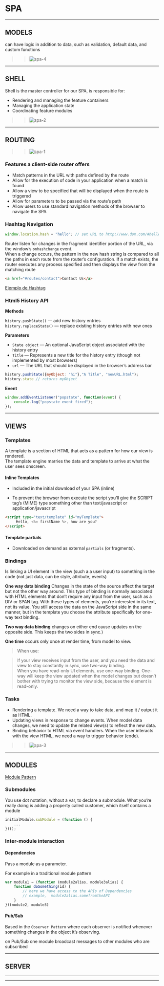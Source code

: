 # SPA

---

## MODELS  

can have logic in addition to data, such as validation, default data, and custom functions  

>> ![spa-4](/z-static/images/spa/model.png)

---  

## SHELL

Shell is the master controller for our SPA, is responsible for:

- Rendering and managing the feature containers  
- Managing the application state  
- Coordinating feature modules  

>> ![spa-2](/z-static/images/spa/shell.png)

---

## ROUTING  

>> ![spa-1](/z-static/images/spa/clientRouter-1.png)

### Features a client-side router offers

- Match patterns in the URL with paths defined by the route  
- Allow for the execution of code in your application when a match is found  
- Allow a view to be specified that will be displayed when the route is triggered  
- Allow for parameters to be passed via the route’s path  
- Allow users to use standard navigation methods of the browser to navigate the SPA  

### Hashtag Navigation   

```javascript
window.location.hash = "hello"; // set URL to http://www.dom.com/#hello  
```  

Router listen for changes in the fragment identifier portion of the URL, via the window’s `onhashchange` event.  
When a change occurs, the pattern in the new hash string is compared to all the paths in each route from the router’s configuration. If a match exists, the router executes any process specified and then displays the view from the matching route  

```html
<a href="#routes/contact">Contact Us</a>
```  

[Ejemplo de Hashtag](http://joakim.beng.se/blog/posts/a-javascript-router-in-20-lines.html)  
### Html5 History API  

**Methods**

`history.pushState()` — add new history entries  
`history.replaceState()` — replace existing history entries with new ones  

**Parameters**  

- `State object` — An optional JavaScript object associated with the history entry  
- `Title` — Represents a new title for the history entry (though not implemented by most browsers)  
- `url` — The URL that should be displayed in the browser’s address bar  

```javascript
history.pushState({myObject: "hi"},"A Title", "newURL.html");
history.state // returns myObject
```

**Event**

```javascript
window.addEventListener("popstate", function(event) {
    console.log("popstate event fired");
});
```

---  

## VIEWS  

### Templates  

A template is a section of HTML that acts as a pattern for how our view is rendered.  
The template engine marries the data and template to arrive at what the user sees onscreen.  


#### **Inline Templates**  

- Included in the initial download of your SPA (inline)

-  To prevent the browser from execute the script you’ll give the SCRIPT tag’s (MIME) type something other than text/javascript or application/javascript  

```html
<script type="text/template" id="myTemplate">
     Hello, <%= firstName %>, how are you?
</script>
```  

#### **Template partials**    

- Downloaded on demand as external `partials` (or fragments).

### Bindings  

Is linking a UI element in the view (such a a user input) to something in the code (not just data, can be style, attribute, events)  

**One way data binding** Changes in the state of the source affect the target but not the other way around. This type of binding is normally associated with HTML elements that don’t require any input from the user, such as a DIV or SPAN tag. With these types of elements, you’re interested in its text, not its value. You still access the data on the JavaScript side in the same manner, but in the template you choose the attribute specifically for one-way text binding.  

**Two way data binding** changes on either end cause updates on the opposite side. This keeps the two sides in sync.)  

**One time** occurs only once at render time, from model to view.   


> When use:

> If your view receives input from the user, and you need the data and view to  stay constantly in sync, use two-way binding.  
> When you have read-only UI elements, use one-way binding. One-way will keep the view updated when the model changes but doesn’t bother with trying to monitor the view side, because the element is read-only.

### Tasks

- Rendering a template. We need a way to take data, and map it / output it as HTML.  
- Updating views in response to change events. When model data changes, we need to update the related view(s) to reflect the new data.  
- Binding behavior to HTML via event handlers. When the user interacts with the view HTML, we need a way to trigger behavior (code).  

>> ![spa-3](/z-static/images/spa/viewTasks.png)

---  

## MODULES  

[Module Pattern](/backend/nodejs/#modulos)  

### Submodules  

You use dot notation, without a var, to declare a submodule. What you’re really doing is adding a property called customer, which itself contains a module

```js
initialModule.subModule = (function () {
    ...
})();
```

### Inter-module interaction  

#### **Dependencies**  

Pass a module as a parameter.  

For example in a traditional module pattern

```javascript
var module1 = (function (module2alias, module3alias) {
    function doSomething(id) {
        // here we have access to the APIs of Dependencies
        // example,  module2alias.somefromtheAPI
    }
})(module2, module3)
```

#### **Pub/Sub**   

Based in the `Observer Pattern` where each observer is notified whenever something changes in the object it’s observing.  

on Pub/Sub one module broadcast messages to other modules who are subscribed

---  

## SERVER

---







---
